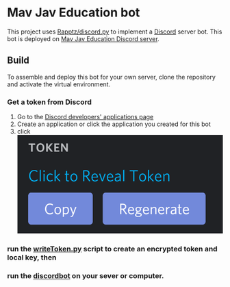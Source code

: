 # Mav Jav Education bot

This project uses [Rapptz/discord.py](https://github.com/Rapptz/discord.py) to implement a [Discord](HTTPS://discord.gg) server bot. This bot is deployed on [Mav Jav Education Discord server](https://discord.gg/KzzTBbr). 

## Build 

To assemble and deploy this bot for your own server, clone the repository and activate the virtual environment. 

### Get a token from Discord

1. Go to the [Discord developers' applications page](https://discord.com/developers/applications/)
2. Create an application or click the application you created for this bot
3. click ![Getting Discord Token](tokenDiscord.png)

### run the [writeToken.py](writeToken.py) script to create an encrypted token and local key, then

### run the [discordbot](discordbot.py) on your sever or computer.
